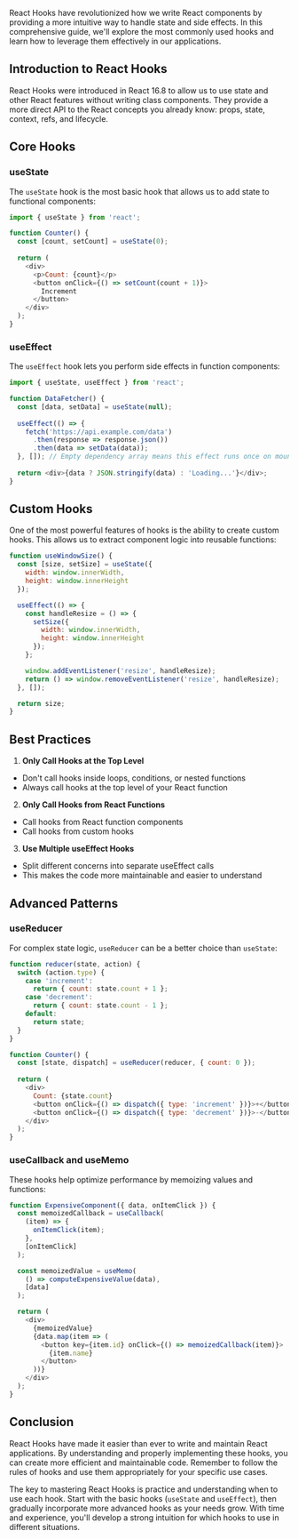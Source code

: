 React Hooks have revolutionized how we write React components by providing a more intuitive way to handle state and side effects. In this comprehensive guide, we'll explore the most commonly used hooks and learn how to leverage them effectively in our applications.

## Introduction to React Hooks

React Hooks were introduced in React 16.8 to allow us to use state and other React features without writing class components. They provide a more direct API to the React concepts you already know: props, state, context, refs, and lifecycle.

## Core Hooks

### useState

The `useState` hook is the most basic hook that allows us to add state to functional components:

```javascript
import { useState } from 'react';

function Counter() {
  const [count, setCount] = useState(0);
  
  return (
    <div>
      <p>Count: {count}</p>
      <button onClick={() => setCount(count + 1)}>
        Increment
      </button>
    </div>
  );
}
```

### useEffect

The `useEffect` hook lets you perform side effects in function components:

```javascript
import { useState, useEffect } from 'react';

function DataFetcher() {
  const [data, setData] = useState(null);
  
  useEffect(() => {
    fetch('https://api.example.com/data')
      .then(response => response.json())
      .then(data => setData(data));
  }, []); // Empty dependency array means this effect runs once on mount
  
  return <div>{data ? JSON.stringify(data) : 'Loading...'}</div>;
}
```

## Custom Hooks

One of the most powerful features of hooks is the ability to create custom hooks. This allows us to extract component logic into reusable functions:

```javascript
function useWindowSize() {
  const [size, setSize] = useState({
    width: window.innerWidth,
    height: window.innerHeight
  });

  useEffect(() => {
    const handleResize = () => {
      setSize({
        width: window.innerWidth,
        height: window.innerHeight
      });
    };

    window.addEventListener('resize', handleResize);
    return () => window.removeEventListener('resize', handleResize);
  }, []);

  return size;
}
```

## Best Practices

1. **Only Call Hooks at the Top Level**
  - Don't call hooks inside loops, conditions, or nested functions
  - Always call hooks at the top level of your React function

2. **Only Call Hooks from React Functions**
  - Call hooks from React function components
  - Call hooks from custom hooks

3. **Use Multiple useEffect Hooks**
  - Split different concerns into separate useEffect calls
  - This makes the code more maintainable and easier to understand

## Advanced Patterns

### useReducer

For complex state logic, `useReducer` can be a better choice than `useState`:

```javascript
function reducer(state, action) {
  switch (action.type) {
    case 'increment':
      return { count: state.count + 1 };
    case 'decrement':
      return { count: state.count - 1 };
    default:
      return state;
  }
}

function Counter() {
  const [state, dispatch] = useReducer(reducer, { count: 0 });
  
  return (
    <div>
      Count: {state.count}
      <button onClick={() => dispatch({ type: 'increment' })}>+</button>
      <button onClick={() => dispatch({ type: 'decrement' })}>-</button>
    </div>
  );
}
```

### useCallback and useMemo

These hooks help optimize performance by memoizing values and functions:

```javascript
function ExpensiveComponent({ data, onItemClick }) {
  const memoizedCallback = useCallback(
    (item) => {
      onItemClick(item);
    },
    [onItemClick]
  );

  const memoizedValue = useMemo(
    () => computeExpensiveValue(data),
    [data]
  );

  return (
    <div>
      {memoizedValue}
      {data.map(item => (
        <button key={item.id} onClick={() => memoizedCallback(item)}>
          {item.name}
        </button>
      ))}
    </div>
  );
}
```

## Conclusion

React Hooks have made it easier than ever to write and maintain React applications. By understanding and properly implementing these hooks, you can create more efficient and maintainable code. Remember to follow the rules of hooks and use them appropriately for your specific use cases.

The key to mastering React Hooks is practice and understanding when to use each hook. Start with the basic hooks (`useState` and `useEffect`), then gradually incorporate more advanced hooks as your needs grow. With time and experience, you'll develop a strong intuition for which hooks to use in different situations. 